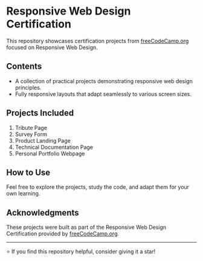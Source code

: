 # Responsive Web Design Certification  

This repository showcases certification projects from [freeCodeCamp.org](https://www.freecodecamp.org/) focused on Responsive Web Design.  

## Contents  
- A collection of practical projects demonstrating responsive web design principles.  
- Fully responsive layouts that adapt seamlessly to various screen sizes.  

## Projects Included  
1. Tribute Page  
2. Survey Form  
3. Product Landing Page  
4. Technical Documentation Page  
5. Personal Portfolio Webpage  

## How to Use  
Feel free to explore the projects, study the code, and adapt them for your own learning.  

## Acknowledgments  
These projects were built as part of the Responsive Web Design Certification provided by [freeCodeCamp.org](https://www.freecodecamp.org/learn).  

---  
⭐ If you find this repository helpful, consider giving it a star!  
